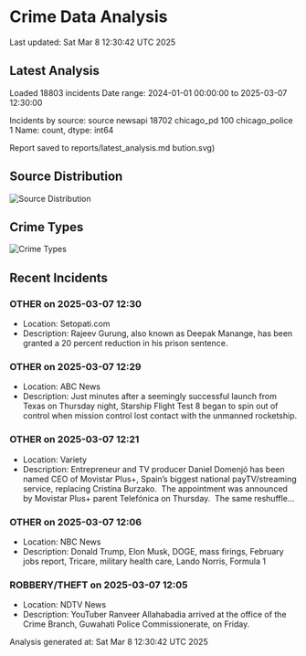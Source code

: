 # Crime Data Analysis
Last updated: Sat Mar  8 12:30:42 UTC 2025

## Latest Analysis

Loaded 18803 incidents
Date range: 2024-01-01 00:00:00 to 2025-03-07 12:30:00

Incidents by source:
source
newsapi           18702
chicago_pd          100
chicago_police        1
Name: count, dtype: int64

Report saved to reports/latest_analysis.md
bution.svg)

## Source Distribution
![Source Distribution](images/source_distribution.svg)

## Crime Types
![Crime Types](images/crime_types.svg)

## Recent Incidents

### OTHER on 2025-03-07 12:30
- Location: Setopati.com
- Description: Rajeev Gurung, also known as Deepak Manange, has been granted a 20 percent reduction in his prison sentence.


### OTHER on 2025-03-07 12:29
- Location: ABC News
- Description: Just minutes after a seemingly successful launch from Texas on Thursday night, Starship Flight Test 8 began to spin out of control when mission control lost contact with the unmanned rocketship.


### OTHER on 2025-03-07 12:21
- Location: Variety
- Description: Entrepreneur and TV producer Daniel Domenjó has been named CEO of Movistar Plus+, Spain’s biggest national payTV/streaming service, replacing Cristina Burzako.  The appointment was announced by Movistar Plus+ parent Telefónica on Thursday.  The same reshuffle…


### OTHER on 2025-03-07 12:06
- Location: NBC News
- Description: Donald Trump, Elon Musk, DOGE, mass firings, February jobs report, Tricare, military health care, Lando Norris, Formula 1


### ROBBERY/THEFT on 2025-03-07 12:05
- Location: NDTV News
- Description: YouTuber Ranveer Allahabadia arrived at the office of the Crime Branch, Guwahati Police Commissionerate, on Friday.

Analysis generated at: Sat Mar  8 12:30:42 UTC 2025

